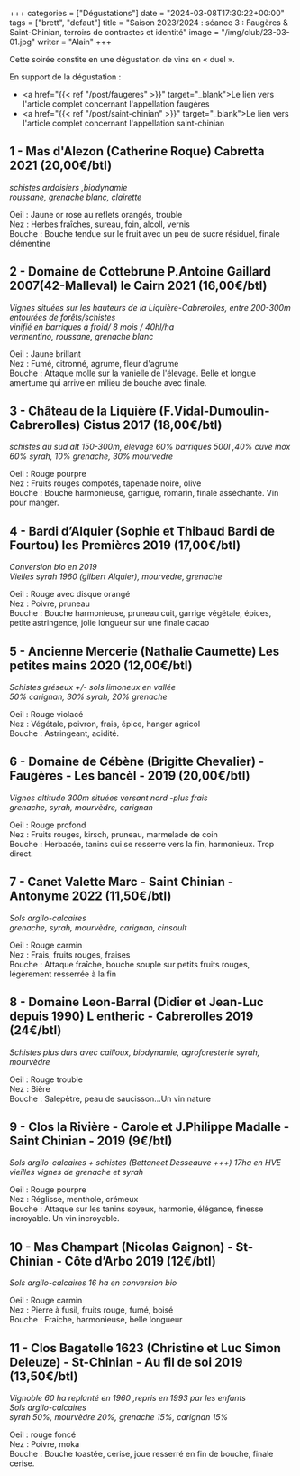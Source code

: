 +++
categories = ["Dégustations"]
date = "2024-03-08T17:30:22+00:00"
tags = ["brett", "defaut"]
title = "Saison 2023/2024 : séance 3 : Faugères & Saint-Chinian, terroirs de contrastes et identité"
image = "/img/club/23-03-01.jpg"
writer = "Alain"
+++

Cette soirée constite en une dégustation de vins en « duel ».  

En support de la dégustation :  
* <a href="{{< ref "/post/faugeres" >}}" target="_blank">Le lien vers l'article complet concernant l'appellation faugères</a>
* <a href="{{< ref "/post/saint-chinian" >}}" target="_blank">Le lien vers l'article complet concernant l'appellation saint-chinian</a>

## 1 - Mas d'Alezon (Catherine Roque) Cabretta 2021 (20,00€/btl)

_schistes ardoisiers ,biodynamie_  
_roussane, grenache blanc, clairette_  

Oeil : Jaune or rose au reflets orangés, trouble  
Nez : Herbes fraîches, sureau, foin, alcoll, vernis  
Bouche : Bouche tendue sur le fruit avec un peu de sucre résiduel, finale clémentine  

## 2 - Domaine de Cottebrune P.Antoine Gaillard 2007(42-Malleval) le Cairn 2021 (16,00€/btl)

_Vignes situées sur les hauteurs de la Liquière-Cabrerolles, entre 200-300m entourées de forêts/schistes_  
_vinifié en barriques à froid/ 8 mois / 40hl/ha_  
_vermentino, roussane, grenache blanc_  

Oeil : Jaune brillant  
Nez : Fumé, citronné, agrume, fleur d'agrume  
Bouche : Attaque molle sur la vanielle de l'élevage. Belle  et longue amertume qui arrive en milieu de bouche avec finale. 

## 3 - Château de la Liquière (F.Vidal-Dumoulin- Cabrerolles) Cistus 2017 (18,00€/btl)

_schistes au sud alt 150-300m, élevage 60% barriques 500l ,40% cuve inox_  
_60% syrah, 10% grenache, 30% mourvedre_  

Oeil : Rouge pourpre  
Nez : Fruits rouges compotés, tapenade noire, olive  
Bouche : Bouche harmonieuse, garrigue, romarin, finale asséchante. Vin pour manger.

## 4 - Bardi d’Alquier (Sophie et Thibaud Bardi de Fourtou) les Premières 2019 (17,00€/btl)

_Conversion bio en 2019_  
_Vielles syrah 1960 (gilbert Alquier), mourvèdre, grenache_  

Oeil : Rouge avec disque orangé  
Nez : Poivre, pruneau  
Bouche : Bouche harmonieuse, pruneau cuit, garrige végétale, épices, petite astringence, jolie longueur sur une finale cacao

## 5 - Ancienne Mercerie (Nathalie Caumette) Les petites mains 2020 (12,00€/btl)

_Schistes gréseux +/- sols limoneux en vallée_  
_50% carignan, 30% syrah, 20% grenache_  

Oeil : Rouge violacé  
Nez : Végétale, poivron, frais, épice, hangar agricol  
Bouche : Astringeant, acidité.

## 6 - Domaine de Cébène (Brigitte Chevalier) - Faugères - Les bancèl - 2019 (20,00€/btl)

_Vignes altitude 300m situées versant nord -plus frais_  
_grenache, syrah, mourvèdre, carignan_  

Oeil : Rouge profond  
Nez : Fruits rouges, kirsch, pruneau, marmelade de coin  
Bouche : Herbacée, tanins qui se resserre vers la fin, harmonieux. Trop direct.

## 7 - Canet Valette Marc - Saint Chinian - Antonyme 2022 (11,50€/btl)

_Sols argilo-calcaires_  
_grenache, syrah, mourvèdre, carignan, cinsault_

Oeil : Rouge carmin  
Nez : Frais, fruits rouges, fraises  
Bouche : Attaque fraîche, bouche souple sur petits fruits rouges, légèrement resserrée à la fin

## 8 - Domaine Leon-Barral (Didier et Jean-Luc depuis 1990) L entheric - Cabrerolles 2019 (24€/btl) <i class="fa fa-minus-circle"></i>

_Schistes plus durs avec cailloux, biodynamie, agroforesterie_
_syrah, mourvèdre_

Oeil : Rouge trouble  
Nez : Bière  
Bouche : Salepètre, peau de saucisson...Un vin nature 

## 9 - Clos la Rivière - Carole et J.Philippe Madalle - Saint Chinian - 2019 (9€/btl) <i class="fa fa-plus-circle"></i>  <i class="fa fa-plus-circle"></i>  

_Sols argilo-calcaires + schistes (Bettaneet Desseauve +++) 17ha en HVE_
_vieilles vignes de grenache et syrah_

Oeil : Rouge pourpre  
Nez : Réglisse, menthole, crémeux  
Bouche : Attaque sur les tanins soyeux, harmonie, élégance, finesse incroyable. Un vin incroyable.

## 10 - Mas Champart (Nicolas Gaignon) - St-Chinian - Côte d’Arbo 2019 (12€/btl)

_Sols argilo-calcaires_
_16 ha en conversion bio_  

Oeil : Rouge carmin  
Nez : Pierre à fusil, fruits rouge, fumé, boisé  
Bouche : Fraiche, harmonieuse, belle longueur

## 11 - Clos Bagatelle 1623 (Christine et Luc Simon Deleuze) - St-Chinian - Au fil de soi 2019  (13,50€/btl)

_Vignoble 60 ha replanté en 1960 ,repris en 1993 par les enfants_  
_Sols argilo-calcaires_  
_syrah 50%, mourvèdre 20%, grenache 15%, carignan 15%_

Oeil : rouge foncé  
Nez : Poivre, moka  
Bouche : Bouche toastée, cerise, joue resserré en fin de bouche, finale cerise.
